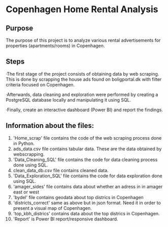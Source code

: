 # Copenhagen Home Rental Analysis

## Purpose 
The purpose of this project is to analyze various rental advertisements for properties (apartments/rooms) in Copenhagen.

## Steps
&middot;The first stage of the project consists of obtaining data by web scraping. This is done by scrapping the house ads found on boligportal.dk with filter criteria focused on Copenhagen. 

&middot;Afterwards, data cleaning and exploration were performed by creating a PostgreSQL database locally and manipulating it using SQL.

&middot;Finally, create an interactive dashboard (Power BI) and report the findings.

## Information about the files: 
1) 'Home_scrap' file contains the code of the web scraping process done in Python.
2) ads_data.csv file contains tabular data. These are the data obtained by webscrapping.
3) 'Data_Cleaning_SQL' file contains the code for data cleaning process done using SQL.
4) clean_data_db.csv file contains cleaned data.
5) 'Data_Exploration_SQL' file contains the code for data exploration done using SQL.
6) 'amager_sides' file contains data about whether an adress in in amager east or west
7) 'bydel' file contains geodata about top districs in Copenhagen
8) 'districts_correct' same as above but in json format. Need it in order to present a visual map of Copenhagen.
9) 'top_kbh_districs' contains data about the top districs in Copenhagen.
10) 'Report' is Power BI report/responsive dashboard.